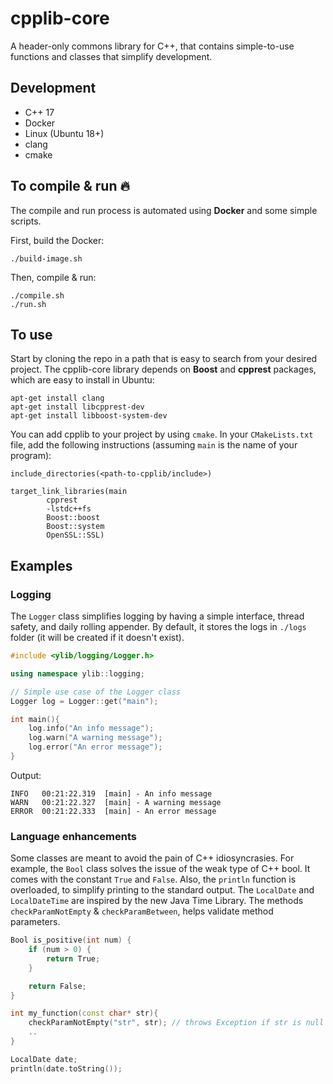 # cpplib-core
A header-only commons library for C++, that contains simple-to-use functions and classes that simplify development.

## Development
- C++ 17
- Docker
- Linux (Ubuntu 18+)
- clang
- cmake

## To compile & run 🔥

The compile and run process is automated using <strong>Docker</strong> and some simple scripts.

First, build the Docker:
```shell
./build-image.sh
```
Then, compile & run:
```shell
./compile.sh
./run.sh
```

## To use
Start by cloning the repo in a path that is easy to search from your desired project. The cpplib-core library depends on <strong>Boost</strong> and <strong>cpprest</strong> packages, which are easy to install in Ubuntu:

```shell
apt-get install clang
apt-get install libcpprest-dev
apt-get install libboost-system-dev
```

You can add cpplib to your project by using `cmake`. In your `CMakeLists.txt` file, add the following instructions (assuming `main` is the name of your program):
```
include_directories(<path-to-cpplib/include>)

target_link_libraries(main
        cpprest
        -lstdc++fs
        Boost::boost
        Boost::system
        OpenSSL::SSL)
```

## Examples
### Logging
The `Logger` class simplifies logging by having a simple interface, thread safety, and daily rolling appender. By default, it stores the logs in `./logs` folder (it will be created if it doesn't exist).

```cpp
#include <ylib/logging/Logger.h>

using namespace ylib::logging;

// Simple use case of the Logger class
Logger log = Logger::get("main");

int main(){
    log.info("An info message");
    log.warn("A warning message");
    log.error("An error message");
}
```
Output:
```console
INFO   00:21:22.319  [main] - An info message
WARN   00:21:22.327  [main] - A warning message
ERROR  00:21:22.333  [main] - An error message
```

### Language enhancements
Some classes are meant to avoid the pain of C++ idiosyncrasies. For example, the `Bool` class solves the issue of the weak type of C++ bool. It comes with the constant `True` and `False`. Also, the `println` function is overloaded, to simplify printing to the standard output. The `LocalDate` and `LocalDateTime` are inspired by the new Java Time Library. The methods `checkParamNotEmpty` & `checkParamBetween`,  helps validate method parameters.

```cpp
Bool is_positive(int num) {
    if (num > 0) {
        return True;
    }

    return False;
}
```

```cpp
int my_function(const char* str){
    checkParamNotEmpty("str", str); // throws Exception if str is null or empty
    ..
}
```

```cpp
LocalDate date;
println(date.toString());
```